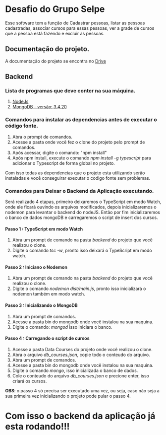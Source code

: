# Desafio do Grupo Selpe
Esse software tem a função de Cadastrar pessoas, listar as pessoas cadastradas, associar cursos para essas pessoas, ver a grade de cursos que a pessoa está fazendo e excluir as pessoas.

## Documentação do projeto.
A documentação do projeto se encontra no [Drive](https://docs.google.com/document/d/1C74UlMAZ0BxF8p8f1WouXreUoLJ_snabDGaX1dLZFnI/edit?usp=sharing)

## Backend

### Lista de programas que deve conter na sua máquina.
1. [NodeJs](https://nodejs.org/en/)
2. [MongoDB - versão: 3.4.20](https://www.mongodb.com/dr/fastdl.mongodb.org/win32/mongodb-win32-x86_64-2008plus-3.4.20-signed.msi/download)

### Comandos para instalar as dependencias antes de executar o código fonte.
1. Abra o prompt de comandos.
2. Acesse a pasta onde você fez o clone do projeto pelo prompt de comandos.
3. Após acessar, digite o comando: "npm install"
4. Após npm install, execute o comando _npm install -g typescript_ para adicionar o Typescript de forma global no projeto.

Com isso todas as dependencias que o projeto esta utilizando serão instaladas e você conseguirar executar o codigo fonte sem problemas.

### Comandos para Deixar o Backend da Aplicação executando.
Será realizado 4 etapas, primeiro deixaremos o TypeScript em modo Watch, onde ele ficará ouvindo os arquivos modificados, depois inicializaremos o nodemon para levantar o backend do nodeJS. Então por fim inicializaremos o banco de dados mongoDB e carregaremos o script de insert dos cursos.

#### Passo 1 : TypeScript em modo Watch
1. Abra um prompt de comando na pasta _backend_ do projeto que você realizou o clone.
2. Digite o comando _tsc -w_, pronto isso deixará o TypeScript em modo watch.

#### Passo 2 : Iniciano o Nodemon
1. Abra um prompt de comando na pasta _backend_ do projeto que você realizou o clone.
2. Digite o comando _nodemon dist/main.js_, pronto isso inicializará o nodemon também em modo watch.

#### Passo 3 : Inicializando o MongoDB
1. Abra um prompt de comandos.
2. Acesse a pasta bin do mongodb onde você instalou na sua maquina.
2. Digite o comando: _mongod_ isso iniciara o banco.

#### Passo 4 : Carregando o script de cursos
1. Acesse a pasta Data Courses do projeto onde você realizou o clone.
2. Abra o arquivo _db_courses.json_, copie todo o conteudo do arquivo.
4. Abra um prompt de comandos.
5. Acesse a pasta bin do mongodb onde você instalou na sua maquina.
6. Digite o comando _mongo_, isso inicializada o banco de dados.
7. Cole o conteudo do arquivo _db_courses.json_ e precione enter, isso criará os cursos.

**OBS**: o passo 4 só precisa ser executado uma vez, ou seja, caso não seja a sua primeira vez inicializando o projeto pode pular o passo 4.

# Com isso o backend da aplicação já esta rodando!!!
